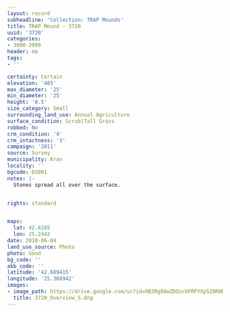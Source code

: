 ```yaml
---
layout: record
subheadline: 'Collection: TRAP Mounds'
title: TRAP Mound - 3720
uuid: '3720'
categories:
- 3000-3999
header: no
tags:
- ''

certainty: Certain
elevation: '485'
max_diameter: '25'
min_diameter: '25'
height: '0.5'
size_category: Small
surrounding_land_use: Annual Agriculture
surface_condition: Scrub|Tall Grass
robbed: No
crm_condition: '4'
crm_intactness: '3'
campaign: '2011'
source: Survey
municipality: Kran
locality: ''
bgcode: DS001
notes: |-
  Stones spread all over the surface.


rights: standard


maps:
  lat: 42.6285
  lon: 25.2442
date: 2018-06-04
land_use_source: Photo
photo: Good
bg_code: ''
akb_code: ''
latitude: '42.689415'
longitude: '25.368942'
images:
- image_path: https://drive.google.com/uc?id=0B3Rg88wZDQscOFRPYXpSZ0RHbHM
  title: 3720_Overview_S.dng
---
```

